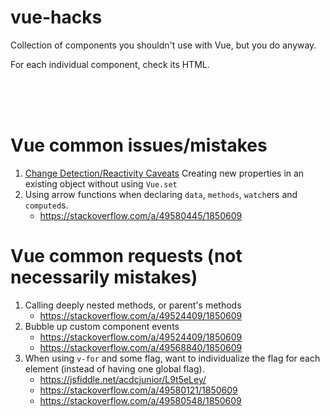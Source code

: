 # vue-hacks
Collection of components you shouldn't use with Vue, but you do anyway.

For each individual component, check its HTML.

<br><br><br>

# Vue common issues/mistakes

1. [Change Detection/Reactivity Caveats](https://vuejs.org/v2/guide/reactivity.html#Change-Detection-Caveats) Creating new properties in an existing object without using `Vue.set`
2. Using arrow functions when declaring `data`, `methods`, `watch`ers and `computed`s.
    - https://stackoverflow.com/a/49580445/1850609

# Vue common requests (not necessarily mistakes)

1. Calling deeply nested methods, or parent's methods
    - https://stackoverflow.com/a/49524409/1850609
2. Bubble up custom component events
    - https://stackoverflow.com/a/49524409/1850609
    - https://stackoverflow.com/a/49568840/1850609
3. When using `v-for` and some flag, want to individualize the flag for each element (instead of having one global flag).
    - https://jsfiddle.net/acdcjunior/L9t5eLey/
    - https://stackoverflow.com/a/49580121/1850609
    - https://stackoverflow.com/a/49580548/1850609
